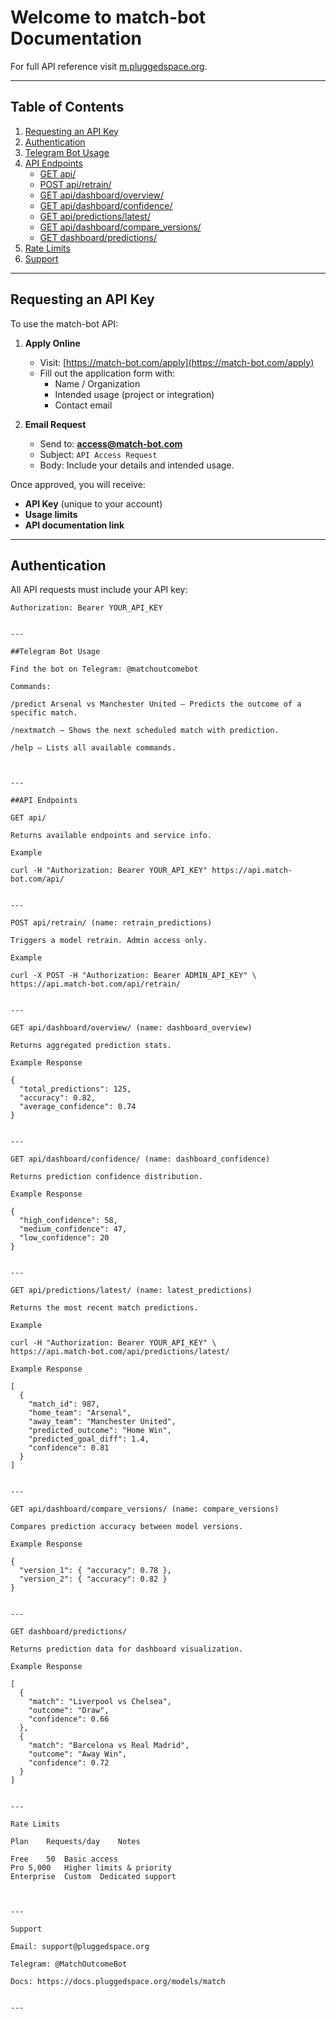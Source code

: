 # Welcome to match-bot Documentation

For full API reference visit [m.pluggedspace.org](https://docs.pluggedspace.org/models/match).

---

## Table of Contents
1. [Requesting an API Key](#requesting-an-api-key)
2. [Authentication](#authentication)
3. [Telegram Bot Usage](#telegram-bot-usage)
4. [API Endpoints](#api-endpoints)
   - [GET api/](#get-api)
   - [POST api/retrain/](#post-apiretrain-name-retrain_predictions)
   - [GET api/dashboard/overview/](#get-apidashboardoverview-name-dashboard_overview)
   - [GET api/dashboard/confidence/](#get-apidashboardconfidence-name-dashboard_confidence)
   - [GET api/predictions/latest/](#get-apipredictionslatest-name-latest_predictions)
   - [GET api/dashboard/compare_versions/](#get-apidashboardcompare_versions-name-compare_versions)
   - [GET dashboard/predictions/](#get-dashboardpredictions)
5. [Rate Limits](#rate-limits)
6. [Support](#support)

---

## Requesting an API Key

To use the match-bot API:

1. **Apply Online**
   - Visit: [https://match-bot.com/apply](https://match-bot.com/apply)
   - Fill out the application form with:
     - Name / Organization
     - Intended usage (project or integration)
     - Contact email

2. **Email Request**
   - Send to: **access@match-bot.com**
   - Subject: `API Access Request`
   - Body: Include your details and intended usage.

Once approved, you will receive:
- **API Key** (unique to your account)
- **Usage limits**
- **API documentation link**

---

## Authentication

All API requests must include your API key:

```http
Authorization: Bearer YOUR_API_KEY


---

##Telegram Bot Usage

Find the bot on Telegram: @matchoutcomebot

Commands:

/predict Arsenal vs Manchester United — Predicts the outcome of a specific match.

/nextmatch — Shows the next scheduled match with prediction.

/help — Lists all available commands.



---

##API Endpoints

GET api/

Returns available endpoints and service info.

Example

curl -H "Authorization: Bearer YOUR_API_KEY" https://api.match-bot.com/api/


---

POST api/retrain/ (name: retrain_predictions)

Triggers a model retrain. Admin access only.

Example

curl -X POST -H "Authorization: Bearer ADMIN_API_KEY" \
https://api.match-bot.com/api/retrain/


---

GET api/dashboard/overview/ (name: dashboard_overview)

Returns aggregated prediction stats.

Example Response

{
  "total_predictions": 125,
  "accuracy": 0.82,
  "average_confidence": 0.74
}


---

GET api/dashboard/confidence/ (name: dashboard_confidence)

Returns prediction confidence distribution.

Example Response

{
  "high_confidence": 58,
  "medium_confidence": 47,
  "low_confidence": 20
}


---

GET api/predictions/latest/ (name: latest_predictions)

Returns the most recent match predictions.

Example

curl -H "Authorization: Bearer YOUR_API_KEY" \
https://api.match-bot.com/api/predictions/latest/

Example Response

[
  {
    "match_id": 987,
    "home_team": "Arsenal",
    "away_team": "Manchester United",
    "predicted_outcome": "Home Win",
    "predicted_goal_diff": 1.4,
    "confidence": 0.81
  }
]


---

GET api/dashboard/compare_versions/ (name: compare_versions)

Compares prediction accuracy between model versions.

Example Response

{
  "version_1": { "accuracy": 0.78 },
  "version_2": { "accuracy": 0.82 }
}


---

GET dashboard/predictions/

Returns prediction data for dashboard visualization.

Example Response

[
  {
    "match": "Liverpool vs Chelsea",
    "outcome": "Draw",
    "confidence": 0.66
  },
  {
    "match": "Barcelona vs Real Madrid",
    "outcome": "Away Win",
    "confidence": 0.72
  }
]


---

Rate Limits

Plan	Requests/day	Notes

Free	50	Basic access
Pro	5,000	Higher limits & priority
Enterprise	Custom	Dedicated support



---

Support

Email: support@pluggedspace.org

Telegram: @MatchOutcomeBot

Docs: https://docs.pluggedspace.org/models/match


---